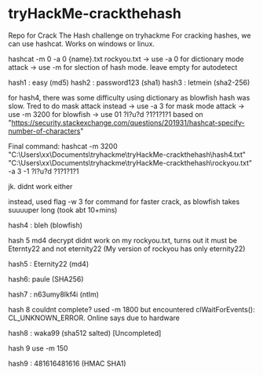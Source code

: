 # tryHackMe-crackthehash
 Repo for Crack The Hash challenge on tryhackme
 For cracking hashes, we can use hashcat. Works on windows or linux.

 hashcat -m 0 -a 0 {name}.txt rockyou.txt
 -> use -a 0 for dictionary mode attack
 -> use -m for slection of hash mode. leave empty for autodetect

 hash1 : easy (md5)
 hash2 : password123 (sha1)
 hash3 : letmein (sha2-256)

 for hash4, there was some difficulty using dictionary as blowfish hash was slow. Tred to do mask attack instead
 -> use -a 3 for mask mode attack
 -> use -m 3200 for blowfish
 -> use 01 ?l?u?d ?1?1?1?1 based on "https://security.stackexchange.com/questions/201931/hashcat-specify-number-of-characters"

 Final command:
 hashcat -m 3200 "C:\Users\xx\Documents\tryhackme\tryHackMe-crackthehash\hash4.txt" "C:\Users\xx\Documents\tryhackme\tryHackMe-crackthehash\rockyou.txt" -a 3 -1 ?l?u?d ?1?1?1?1

 jk. didnt work either

 instead, used flag -w 3 for command for faster crack, as blowfish takes suuuuper long (took abt 10+mins)

 hash4 : bleh (blowfish)
 
 hash 5 md4 decrypt didnt work on my rockyou.txt, turns out it must be Eternty22 and not eternity22 (My version of rockyou has only eternity22)

 hash5 : Eternity22 (md4)

 hash6: paule (SHA256)

 hash7 : n63umy8lkf4i (ntlm)

 hash 8 couldnt complete? used -m 1800 but encountered clWaitForEvents(): CL_UNKNOWN_ERROR. Online says due to hardware

 hash8 : waka99 (sha512 salted) [Uncompleted]

 hash 9 use -m 150 

 hash9 : 481616481616 (HMAC SHA1)